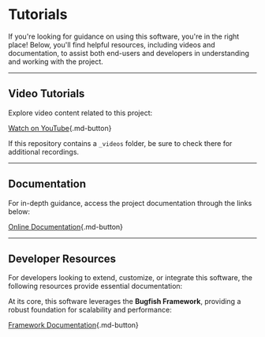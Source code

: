 # Tutorials  

If you're looking for guidance on using this software, you're in the right place! Below, you'll find helpful resources, including videos and documentation, to assist both end-users and developers in understanding and working with the project.  

--- 

## Video Tutorials  
Explore video content related to this project:  

[Watch on YouTube](https://www.youtube.com/playlist?list=PL6npOHuBGrpBN3Ar9FlQEZEFe1yCXTBNr){.md-button}  

If this repository contains a `_videos` folder, be sure to check there for additional recordings.  

--- 

## Documentation  

For in-depth guidance, access the project documentation through the links below:  

[Online Documentation](https://bugfishtm.github.io/Dovecot-Certificate-Interface/index.html){.md-button}  

--- 

## Developer Resources  

For developers looking to extend, customize, or integrate this software, the following resources provide essential documentation:  

At its core, this software leverages the **Bugfish Framework**, providing a robust foundation for scalability and performance:  

[Framework Documentation](https://bugfishtm.github.io/bugfish-framework/){.md-button}  
